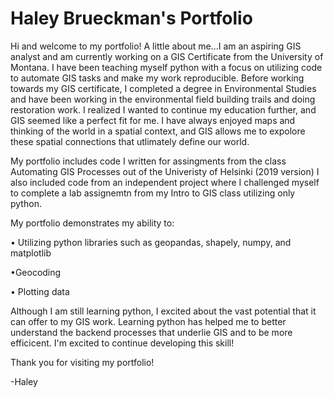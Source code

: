 # Haley Brueckman's Portfolio
Hi and welcome to my portfolio! A little about me...I am an aspiring GIS analyst and am currently working on a GIS Certificate from the University of Montana. I have been teaching myself python with a focus on utilizing code to automate GIS tasks and make my work reproducible. Before working towards my GIS certificate, I completed a degree in Environmental Studies and have been working in the environmental field building trails and doing restoration work. I realized I wanted to continue my education further, and GIS seemed like a perfect fit for me. I have always enjoyed maps and thinking of the world in a spatial context, and GIS allows me to expolore these spatial connections that utlimately define our world. 

My portfolio includes code I written for assingments from the class Automating GIS Processes out of the Univeristy of Helsinki (2019 version) I also included code from an independent project where I challenged myself to complete a lab assignemtn from my Intro to GIS class utilizing only python. 

My portfolio demonstrates my ability to:

•	Utilizing python libraries such as geopandas, shapely, numpy, and matplotlib
  
•Geocoding 

•	Plotting data 


Although I am still learning python, I excited about the vast potential that it can offer to my GIS work. Learning python has helped me to better understand the backend processes that underlie GIS and to be more efficicent. I'm excited to continue developing this skill!

Thank you for visiting my portfolio!

-Haley 
